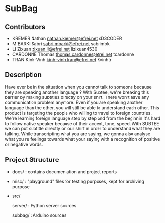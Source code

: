 # SubBag

## Contributors
* KREMER Nathan     nathan.kremer@efrei.net       xD3CODER
* M'BARKI Sabri     sabri.mbarki@efrei.net        sabrimbk
* LI Zixuan         zixuan.li@efrei.net           lizixuan4530
* CARDONNE Thomas   thomas.cardonne@efrei.net     tcardonne
* TRAN Kinh-Vinh    kinh-vinh.tran@efrei.net      Kvinhtr


## Description
Have ever be in the situation when you cannot talk to someone because they are speaking another language ? 
With Subtee, we're breaking this barrier by making subtitles directly on your shirt. There won't have any communication problem
anymore. Even if you are speaking another language than the other, you will still be able to understand each other.
This product is targeting the people who willing to travel to foreign countries. 
We're learning foreign language step by step and from the beginnin it's hard to follow native speaker because of their accent, tone, speed.
With SUBTEE we can put subtitle directly on our shirt in order to understand what they are talking.
While transcripting what you are saying, we gonna also analyse what you re feelings towards what your saying with a recognition of positive or negative words.


## Project Structure

- docs/ : contains documentation and project reports
- misc/ : "playground" files for testing purposes, kept for archiving purpose
- src/

    server/ : Python server sources
    
    subbag/ : Arduino sources
